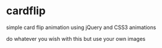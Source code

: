 # cardflip
simple card flip animation using jQuery and CSS3 animations

do whatever you wish with this but use your own images
